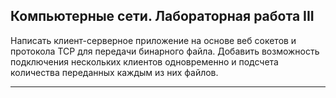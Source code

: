 ## Компьютерные сети. Лабораторная работа III

Написать клиент-серверное приложение на основе веб сокетов и протокола TCP для передачи бинарного файла. Добавить возможность подключения нескольких клиентов одновременно и подсчета количества переданных каждым из них файлов.

<hr>
